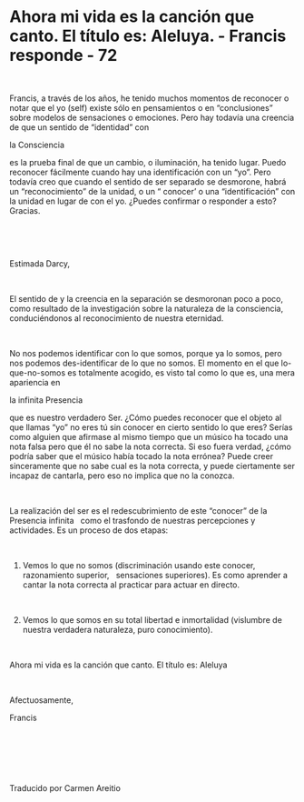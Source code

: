 # Ahora mi vida es la canción que canto. El título es: Aleluya. - Francis responde - 72 



&nbsp;





Francis, a trav&eacute;s de los a&ntilde;os, he tenido muchos momentos de reconocer o notar que el yo (self) existe s&oacute;lo en pensamientos o en &ldquo;conclusiones&rdquo; sobre modelos de sensaciones o emociones. Pero hay todav&iacute;a una creencia de que un sentido de &ldquo;identidad&rdquo; con 





la Consciencia





 es la prueba final de que un cambio, o iluminaci&oacute;n, ha tenido lugar. Puedo reconocer f&aacute;cilmente cuando hay una identificaci&oacute;n con un &ldquo;yo&rdquo;. Pero todav&iacute;a creo que cuando el sentido de ser separado se desmorone, habr&aacute; un &ldquo;reconocimiento&rdquo; de la unidad, o un &ldquo; conocer&rsquo; o una &ldquo;identificaci&oacute;n&rdquo; con la unidad en lugar de con el yo. &iquest;Puedes confirmar o responder a esto? Gracias.






&nbsp;







&nbsp;






Estimada Darcy,






&nbsp;






El sentido de y la creencia en la separaci&oacute;n se desmoronan poco a poco, como resultado de la investigaci&oacute;n sobre la naturaleza de la consciencia, conduci&eacute;ndonos al reconocimiento de nuestra eternidad. 






&nbsp;






No nos podemos identificar con lo que somos, porque ya lo somos, pero nos podemos des-identificar de lo que no somos. El momento en el que lo-que-no-somos es totalmente acogido, es visto tal como lo que es, una mera apariencia en 





la infinita Presencia





 que es nuestro verdadero Ser. &iquest;C&oacute;mo puedes reconocer que el objeto al que llamas &ldquo;yo&rdquo; no eres t&uacute; sin conocer en cierto sentido lo que eres? Ser&iacute;as como alguien que afirmase al mismo tiempo que un m&uacute;sico ha tocado una nota falsa pero que &eacute;l no sabe la nota correcta. Si eso fuera verdad, &iquest;c&oacute;mo podr&iacute;a saber que el m&uacute;sico hab&iacute;a tocado la nota err&oacute;nea? Puede creer sinceramente que no sabe cual es la nota correcta, y puede ciertamente ser incapaz de cantarla, pero eso no implica que no la conozca.






&nbsp;






La realizaci&oacute;n del ser es el redescubrimiento de este &ldquo;conocer&rdquo; de la Presencia infinita
&nbsp; 
como el trasfondo de nuestras percepciones y actividades. Es un proceso de dos etapas:






&nbsp;






1. Vemos lo que no somos (discriminaci&oacute;n usando este conocer,
&nbsp; 
razonamiento superior,
&nbsp; 
sensaciones superiores). Es como aprender a cantar la nota correcta al practicar para actuar en directo.






&nbsp;






2. Vemos lo que somos en su total libertad e inmortalidad (vislumbre de nuestra verdadera naturaleza, puro conocimiento).






&nbsp;






Ahora mi vida es la canci&oacute;n que canto. El t&iacute;tulo es: Aleluya






&nbsp;






Afectuosamente, 





Francis






&nbsp;







&nbsp;







&nbsp;






Traducido por Carmen Areitio






